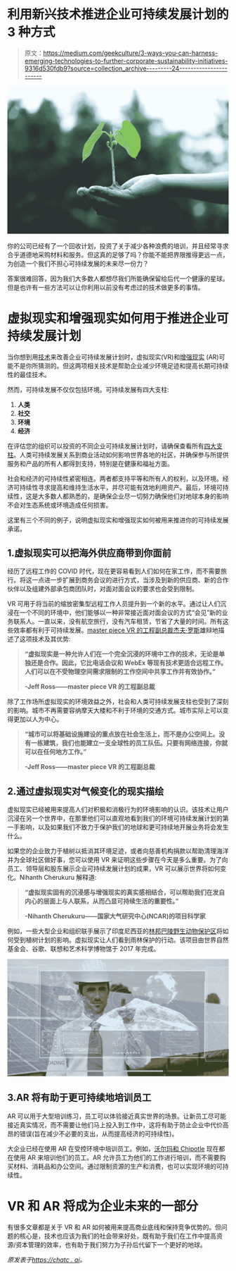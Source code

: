 # 利用新兴技术推进企业可持续发展计划的 3 种方式

> 原文：<https://medium.com/geekculture/3-ways-you-can-harness-emerging-technologies-to-further-corporate-sustainability-initiatives-9316d530fdb9?source=collection_archive---------24----------------------->

![](img/80877510015791ee0d7ed306b4bb12a6.png)

你的公司已经有了一个回收计划，投资了关于减少各种浪费的培训，并且经常寻求合乎道德地采购材料和服务。但这真的足够了吗？你能不能把界限推得更远一点，为创造一个我们不担心可持续发展的未来尽一份力？

答案很难回答，因为我们大多数人都想尽我们所能确保留给后代一个健康的星球。但是也许有一些方法可以让你利用以前没有考虑过的技术做更多的事情。

# 虚拟现实和增强现实如何用于推进企业可持续发展计划

当你想到用[技术](https://chatc.ai/top-5-exciting-tech-trends-for-2021/)来改善企业可持续发展计划时，虚拟现实(VR)和[增强现实](https://chatc.ai/top-5-exciting-tech-trends-for-2021/) (AR)可能不是你所猜测的。但这两项相关技术是帮助企业减少环境足迹和提高长期可持续性的最佳技术。

然而，可持续发展不仅仅包括环境。可持续发展有四大支柱:

1.  **人类**
2.  **社交**
3.  **环境**
4.  **经济**

在评估您的组织可以投资的不同企业可持续发展计划时，请确保查看所有[四大支柱](https://www.futurelearn.com/info/courses/sustainable-business/0/steps/78337)。人类可持续发展关系到商业活动如何影响世界各地的社区，并确保参与所提供服务和产品的所有人都得到支持，特别是在健康和福祉方面。

社会和经济的可持续性紧密相连。两者都支持平等和所有人的权利，以及环境。经济可持续性寻求提高和维持生活水平，并尽可能有效地利用资产。最后，环境可持续性，这是大多数人都熟悉的，是确保企业尽一切努力确保他们对地球本身的影响不会对生态系统或环境造成任何损害。

这里有三个不同的例子，说明虚拟现实和增强现实如何被用来推进你的可持续发展承诺。

## 1.虚拟现实可以把海外供应商带到你面前

经历了远程工作的 COVID 时代，现在更容易看到人们如何在家工作，而不需要旅行。将这一点进一步扩展到商务会议的进行方式，当涉及到新的供应商、新的合作伙伴以及组建外部承包商团队时，对面对面会议的要求也会受到限制。

VR 可用于将当前的缩放密集型远程工作人员提升到一个新的水平。通过让人们沉浸在一个不同的环境中，他们能够以一种非常接近面对面会议的方式“会见”新的业务联系人。一直以来，没有航空旅行，没有汽车租赁，节省了大量的时间。所有这些效率都有利于可持续发展。[master piece VR 的工程副总裁杰夫·罗斯](https://filling-space.com/2019/10/03/how-will-virtual-and-augmented-reality-affect-sustainability/#:~:text=AR%2FVR%20has%20the%20potential,and%20reduce%20their%20carbon%20footprint)雄辩地描述了这项技术及其优势:

> **“虚拟现实是一种允许人们在一个完全沉浸的环境中工作的技术，无论是单独还是合作。因此，它比电话会议和 WebEx 等现有技术更适合远程工作。人们可以在不受物理空间需求限制的工作空间中共享工作并有效协作。”**
> 
> **-Jeff Ross——master piece VR 的工程副总裁**

除了工作场所虚拟现实的环境效益之外，社会和人类可持续发展支柱也受到了深刻的影响。城市不再需要容纳摩天大楼和不利于环境的交通方式。城市实际上可以变得更加以人为中心。

> **“城市可以将基础设施建设的重点放在社会生活上，而不是办公空间上。没有一栋建筑，我们也能建立一支全球性的员工队伍。只要有网络连接，你就可以在任何地方工作。”**
> 
> **-Jeff Ross——master piece VR 的工程副总裁**

## 2.通过虚拟现实对气候变化的现实描绘

虚拟现实已经被用来提高人们对积极和消极行为的环境影响的认识。该技术让用户沉浸在另一个世界中，在那里他们可以直观地看到我们的环境可持续发展计划的第一手影响，以及如果我们不致力于保护我们的地球和更可持续地开展业务将会发生什么。

如果您的企业致力于植树以抵消其环境足迹，或者向慈善机构捐款以帮助清理海洋并为全球社区做好事，您可以使用 VR 来证明这些步骤在今天是多么重要。为了向员工、领导层和股东展示企业可持续发展计划的成果，VR 可以展示世界将如何变化。Nihanth Cherukuru 解释道:

> **“虚拟现实固有的沉浸感与增强现实的真实感相结合，可以帮助我们在发自内心的层面上与人联系，从而凸显可持续生活的重要性。”**
> 
> **-Nihanth Cherukuru——国家大气研究中心(NCAR)的项目科学家**

例如，一些大型企业和组织联手展示了印度尼西亚的[林邦巴陵野生动物保护区](https://isee3d.app/blog/how-do-vr-and-ar-affect-environmental-sustainability/)将如何受到植树计划的影响。虚拟现实让人们看到雨林保护的行动。该项目由世界自然基金会、谷歌、联想和艺术科学博物馆于 2017 年完成。

![](img/8cba66aad6eae587fd8821c5a6985cd6.png)

## 3.AR 将有助于更可持续地培训员工

AR 可以用于大型培训练习，员工可以体验接近真实世界的场景。让新员工尽可能接近真实情况，而不需要让他们马上投入到工作中，这将有助于防止企业中代价高昂的错误(旨在减少不必要的支出，从而提高经济的可持续性)。

大企业已经在使用 AR 在受控环境中培训员工。例如，[沃尔玛和 Chipotle](https://www.business.com/articles/best-augmented-reality-uses/#:~:text=One%20way%20augmented%20reality%20is%20used%20in%20business%20is%203D%20modeling.&text=Companies%20such%20as%20Walmart%20and,try%20products%20before%20they%20buy.) 现在都在使用 AR 来培训他们的员工。AR 允许员工为他们的工作进行培训，而不需要购买材料、消耗品和办公空间。通过限制资源的生产和消费，也可以实现环境的可持续性。

# VR 和 AR 将成为企业未来的一部分

有很多文章都是关于 VR 和 AR 如何被用来提高商业底线和保持竞争优势的。但问题的核心是，技术也应该为我们的社会带来好处，既有助于我们在工作中提高资源/资本管理的效率，也有助于我们努力为子孙后代留下一个更好的地球。

*原发表于*[*https://chatc . ai*](https://chatc.ai/corporate-sustainability-initiatives/)*。*